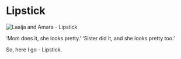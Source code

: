 # Lipstick

<img class="large" src="https://cdn.oinam.com/img/oinam/lipstick-laaija-amara-2020.webp" alt="Laaija and Amara - Lipstick">

‘Mom does it, she looks pretty.’
‘Sister did it, and she looks pretty too.’

So, here I go - Lipstick.

